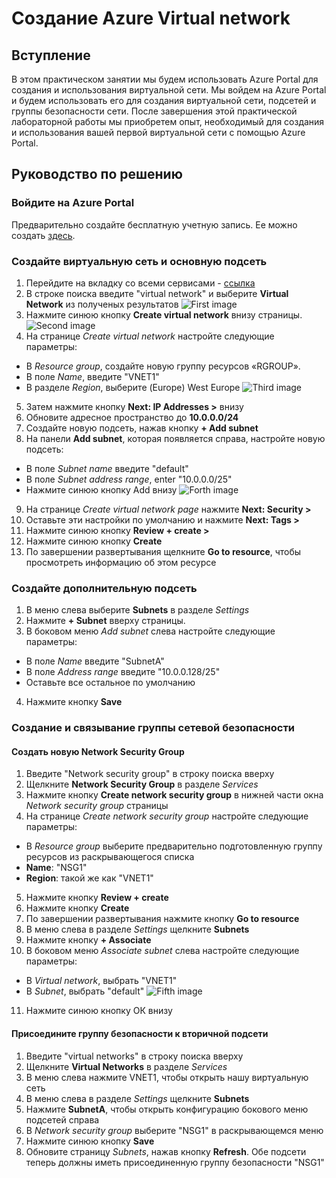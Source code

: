 # **Создание Azure Virtual network**

## **Вступление**

В этом практическом занятии мы будем использовать Azure Portal для создания и использования виртуальной сети. Мы войдем на Azure Portal и будем использовать его для создания виртуальной сети, подсетей и группы безопасности сети. После завершения этой практической лабораторной работы мы приобретем опыт, необходимый для создания и использования вашей первой виртуальной сети с помощью Azure Portal.

## **Руководство по решению**

### **Войдите на Azure Portal**

Предварительно создайте бесплатную учетную запись. Ее можно создать [здесь](https://azure.microsoft.com/ru-ru/free/).

### **Создайте виртуальную сеть и основную подсеть**

1. Перейдите на вкладку со всеми сервисами - [ссылка](https://portal.azure.com/#allservices)
2. В строке поиска введите "virtual network" и выберите **Virtual Network** из полученых результатов
![First image](./images/creating_azure_virtual_network/1.png)
3. Нажмите синюю кнопку **Create virtual network** внизу страницы.
![Second image](./images/creating_azure_virtual_network/2.png)
4. На странице _Create virtual network_ настройте следующие параметры:
- В _Resource group_, создайте новую группу ресурсов «RGROUP».
- В поле _Name_, введите "VNET1"
- В разделе _Region_, выберите (Europe) West Europe
![Third image](./images/creating_azure_virtual_network/3.png)
5. Затем нажмите кнопку  **Next: IP Addresses >** внизу
6. Обновите адресное пространство до **10.0.0.0/24**
7. Создайте новую подсеть, нажав кнопку **+ Add subnet**
8. На панели **Add subnet**, которая появляется справа, настройте новую подсеть:
- В поле _Subnet name_ введите "default"
- В поле _Subnet address range_, enter "10.0.0.0/25"
- Нажмите синюю кнопку Add внизу
![Forth image](./images/creating_azure_virtual_network/4.png)
9. На странице _Create virtual network page_ нажмите **Next: Security >**
10. Оставьте эти настройки по умолчанию и нажмите **Next: Tags >**
11. Нажмите синюю кнопку **Review + create >**
12. Нажмите синюю кнопку **Create**
13. По завершении развертывания щелкните **Go to resource**, чтобы просмотреть информацию об этом ресурсe

### **Создайте дополнительную подсеть**

1. В меню слева выберите **Subnets** в разделе _Settings_
2. Нажмите **+ Subnet** вверху страницы.
3. В боковом меню _Add subnet_ слева настройте следующие параметры:
- В поле _Name_ введите "SubnetA"
- В поле _Address range_ введите "10.0.0.128/25"
- Оставьте все остальное по умолчанию
4. Нажмите кнопку **Save**

### **Создание и связывание группы сетевой безопасности**

#### **Создать новую Network Security Group**

1. Введите "Network security group" в строку поиска вверху
2. Щелкните **Network Security Group** в разделе _Services_
3. Нажмите кнопку **Create network security group** в нижней части окна _Network security group_ страницы
4. На странице _Create network security group_ настройте следующие параметры:
- В _Resource group_ выберите предварительно подготовленную группу ресурсов из раскрывающегося списка
- **Name**: "NSG1"
- **Region**: такой же как "VNET1"
5. Нажмите кнопку **Review + create**
6. Нажмите кнопку **Create**
7. По завершении развертывания нажмите кнопку **Go to resource**
8. В меню слева в разделе _Settings_ щелкните **Subnets**
9. Нажмите кнопку **+ Associate**
10. В боковом меню _Associate subnet_ слева настройте следующие параметры:
- В _Virtual network_, выбрать "VNET1"
- В _Subnet_, выбрать "default"
![Fifth image](./images/creating_azure_virtual_network/5.png)
11. Нажмите синюю кнопку ОК внизу

#### **Присоедините группу безопасности к вторичной подсети**

1. Введите "virtual networks" в строку поиска вверху
2. Щелкните **Virtual Networks** в разделе _Services_
3. В меню слева нажмите VNET1, чтобы открыть нашу виртуальную сеть
4. В меню слева в разделе _Settings_ щелкните **Subnets**
5. Нажмите **SubnetA**, чтобы открыть конфигурацию бокового меню подсетей справа
6. В _Network security group_ выберите "NSG1" в раскрывающемся меню
7. Нажмите синюю кнопку **Save**
8. Обновите страницу _Subnets_, нажав кнопку **Refresh**. Обе подсети теперь должны иметь присоединенную группу безопасности "NSG1"